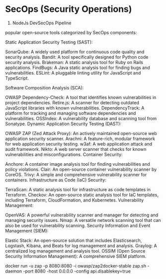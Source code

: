 # SecOps (Security Operations)



1. NodeJs DevSecOps Pipeline

popular open-source tools categorized by SecOps components:

Static Application Security Testing (SAST):

SonarQube: A widely used platform for continuous code quality and security analysis.
Bandit: A tool specifically designed for Python code security analysis.
Brakeman: A static analysis tool for Ruby on Rails applications.
FindBugs: A Java static analysis tool for finding bugs and vulnerabilities.
ESLint: A pluggable linting utility for JavaScript and TypeScript.

Software Composition Analysis (SCA):

OWASP Dependency-Check: A tool that identifies known vulnerabilities in project dependencies.
Retire.js: A scanner for detecting outdated JavaScript libraries with known vulnerabilities.
DependencyTrack: A platform for tracking and managing software dependencies and vulnerabilities.
OSSIndex: A vulnerability database and scanning tool from Sonatype.
Dynamic Application Security Testing (DAST):

OWASP ZAP (Zed Attack Proxy): An actively maintained open-source web application security scanner.
Arachni: A feature-rich, modular framework for web application security testing.
w3af: A web application attack and audit framework.
Nikto: A web server scanner that checks for known vulnerabilities and misconfigurations.
Container Security:

Anchore: A container image analysis tool for finding vulnerabilities and policy violations.
Clair: An open-source container vulnerability scanner by CoreOS.
Trivy: A simple and comprehensive vulnerability scanner for containers.
Infrastructure as Code (IaC) Security:

TerraScan: A static analysis tool for infrastructure as code templates in Terraform.
Checkov: An open-source static analysis tool for IaC templates, including Terraform, CloudFormation, and Kubernetes.
Vulnerability Management:

OpenVAS: A powerful vulnerability scanner and manager for detecting and managing security issues.
Nmap: A versatile network scanning tool that can also be used for vulnerability scanning.
Security Information and Event Management (SIEM):

Elastic Stack: An open-source solution that includes Elasticsearch, Logstash, Kibana, and Beats for log management and analysis.
Graylog: A centralized log management and analysis tool.
OSSIM (Open Source Security Information Management): A comprehensive SIEM platform.


docker run -u zap -p 8080:8080 -i owasp/zap2docker-stable zap.sh -daemon -port 8080 -host 0.0.0.0 -config api.disablekey=true
